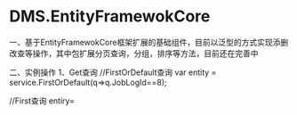 # DMS.EntityFramewokCore

一、基于EntityFramewokCore框架扩展的基础组件，目前以泛型的方式实现添删改查等操作，其中包扩展分页查询，分组，排序等方法，目前还在完善中

二、实例操作
1、Get查询
//FirstOrDefault查询
var entity = service.FirstOrDefault(q=>q.JobLogId==8);

//First查询
entiry=